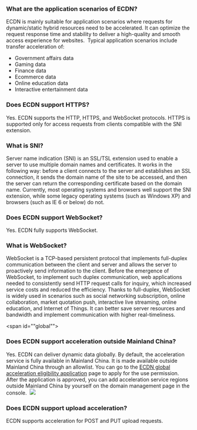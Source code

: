 <span id="scenes"></span>

### What are the application scenarios of ECDN?

ECDN is mainly suitable for application scenarios where requests for dynamic/static hybrid resources need to be accelerated. It can optimize the request response time and stability to deliver a high-quality and smooth access experience for websites. 
Typical application scenarios include transfer acceleration of:
- Government affairs data
- Gaming data
- Finance data
- Ecommerce data
- Online education data
- Interactive entertainment data

<span id="https"></span>

### Does ECDN support HTTPS?

Yes. ECDN supports the HTTP, HTTPS, and WebSocket protocols. HTTPS is supported only for access requests from clients compatible with the SNI extension.

<span id="sni"></span>

### What is SNI?

Server name indication (SNI) is an SSL/TSL extension used to enable a server to use multiple domain names and certificates. It works in the following way: before a client connects to the server and establishes an SSL connection, it sends the domain name of the site to be accessed, and then the server can return the corresponding certificate based on the domain name. Currently, most operating systems and browsers well support the SNI extension, while some legacy operating systems (such as Windows XP) and browsers (such as IE 6 or below) do not.

### Does ECDN support WebSocket?

Yes. ECDN fully supports WebSocket.

<span id="websocket"></span>

### What is WebSocket?

WebSocket is a TCP-based persistent protocol that implements full-duplex communication between the client and server and allows the server to proactively send information to the client. Before the emergence of WebSocket, to implement such duplex communication, web applications needed to consistently send HTTP request calls for inquiry, which increased service costs and reduced the efficiency.
Thanks to full-duplex, WebSocket is widely used in scenarios such as social networking subscription, online collaboration, market quotation push, interactive live streaming, online education, and Internet of Things. It can better save server resources and bandwidth and implement communication with higher real-timeliness.

<span id=""global""></span>

### Does ECDN support acceleration outside Mainland China?

Yes. ECDN can deliver dynamic data globally. By default, the acceleration service is fully available in Mainland China. It is made available outside Mainland China through an allowlist. You can go to the [ECDN global acceleration eligibility application](https://console.cloud.tencent.com/apply) page to apply for the use permission.
After the application is approved, you can add acceleration service regions outside Mainland China by yourself on the domain management page in the console. 
![](https://main.qcloudimg.com/raw/d5c2c6d2c10e3129b728ab5b589ee9c7.png)

<span id="wsa"></span>

### Does ECDN support upload acceleration?
ECDN supports acceleration for POST and PUT upload requests.
